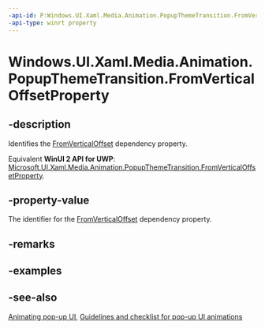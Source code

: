 ```yaml
---
-api-id: P:Windows.UI.Xaml.Media.Animation.PopupThemeTransition.FromVerticalOffsetProperty
-api-type: winrt property
---
```


<!-- Property syntax
public Windows.UI.Xaml.DependencyProperty FromVerticalOffsetProperty { get; }
-->

# Windows.UI.Xaml.Media.Animation.PopupThemeTransition.FromVerticalOffsetProperty

## -description
Identifies the [FromVerticalOffset](popupthemetransition_fromverticaloffset.md) dependency property.

Equivalent **WinUI 2 API for UWP**: [Microsoft.UI.Xaml.Media.Animation.PopupThemeTransition.FromVerticalOffsetProperty](/windows/winui/api/microsoft.ui.xaml.media.animation.popupthemetransition.fromverticaloffsetproperty).

## -property-value
The identifier for the [FromVerticalOffset](popupthemetransition_fromverticaloffset.md) dependency property.

## -remarks

## -examples

## -see-also
[Animating pop-up UI](/previous-versions/windows/apps/jj649433(v=win.10)), [Guidelines and checklist for pop-up UI animations](/windows/uwp/style/motion-popup-animations)
